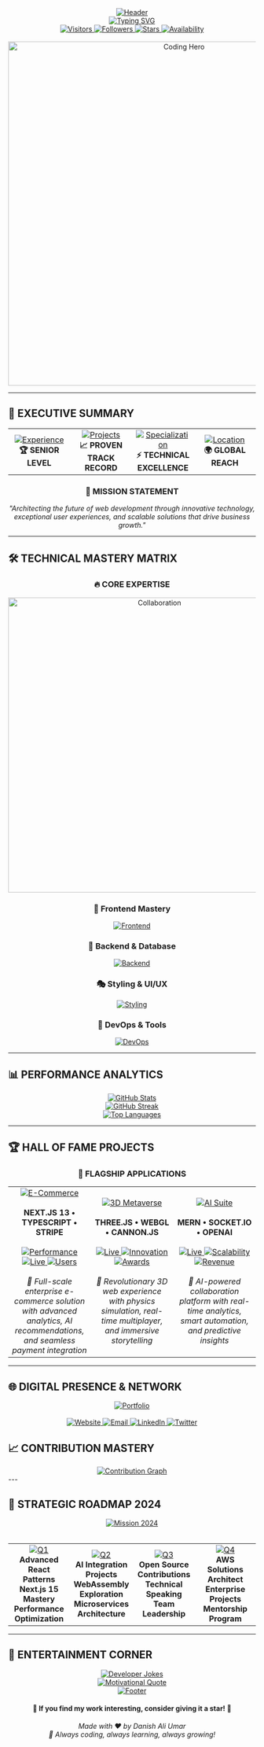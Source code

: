 <!-- 
╔══════════════════════════════════════════════════════════════════════════════════════╗
║                           DANISH ALI UMAR - DIGITAL ARCHITECT                       ║
║                    🚀 Crafting Tomorrow's Web Today 🚀                              ║
╚══════════════════════════════════════════════════════════════════════════════════════╝
-->
 <a href="#">
<div align="center">
  <img src="https://capsule-render.vercel.app/api?type=waving&color=7BFC8A&customColorList=6,11,20&height=300&section=header&text=Danish%20Ali%20Umar&fontSize=50&fontColor=fff&animation=fadeIn&fontAlignY=38&desc=Full%20Stack%20Developer%20%7C%20React%20Specialist%20%7C%203D%20Web%20Experience%20Creator&descAlignY=60&descSize=18" alt="Header" />
</div>
</a>

 <a href="#">
<div align="center">
  <img src="https://readme-typing-svg.demolab.com?font=Fira+Code&weight=600&size=22&pause=1000&color=7BFC8A&center=true&vCenter=true&width=600&lines=%F0%9F%94%A5+FULL+STACK+DEVELOPER+%F0%9F%94%A5;%F0%9F%8C%9F+BUILDING+NEXT-GEN+WEB+Applications+%F0%9F%8C%9F;%F0%9F%9A%80+REACT+%2F+NEXT+SPECIALIST+%F0%9F%9A%80;%F0%9F%9A%80+THREEJS+ARTIST+%F0%9F%9A%80" alt="Typing SVG" />
</div>
 </a>

<div align="center">
 <a href="#">
  <img src="https://komarev.com/ghpvc/?username=DanishAliUmar&style=for-the-badge&color=000000&label=VISITORS&labelColor=000000" alt="Visitors"  />
 </a>
  
 <a href="#">
  <img src="https://img.shields.io/github/followers/DanishAliUmar?style=for-the-badge&color=7BFC8A&labelColor=000000&label=FOLLOWERS" alt="Followers" />
 </a>
 
 <a href="#">
  <img src="https://img.shields.io/github/stars/DanishAliUmar?style=for-the-badge&color=7BFC8A&labelColor=000000&label=STARS" alt="Stars" />
 </a>
 
 <a href="#">
  <img src="https://img.shields.io/badge/AVAILABILITY-OPEN%20FOR%20OPPORTUNITIES-7BFC8A?style=for-the-badge&labelColor=000000" alt="Availability" />
 </a>
</div>

<br>
 <a href="#">
  
<div align="center">
  <img src="https://user-images.githubusercontent.com/74038190/229223263-cf2e4b07-2615-4f87-9c38-e37600f8381a.gif" width="700" alt="Coding Hero" />
</div>
 </a>

---

## 🎯 **EXECUTIVE SUMMARY**

<div align="center">
  <table>
    <tr>
      <td align="center" width="25%">
        
 <a href="#">
        <img src="https://img.shields.io/badge/EXPERIENCE-3%2B%20Years-7BFC8A?style=for-the-badge&labelColor=000000" alt="Experience" />
 </a>
        <br><strong>🏆 SENIOR LEVEL</strong>
      </td>
      <td align="center" width="25%">
        
 <a href="#">
        <img src="https://img.shields.io/badge/PROJECTS-30%2B%20Completed-7BFC8A?style=for-the-badge&labelColor=000000" alt="Projects" />
 </a>
        <br><strong>📈 PROVEN TRACK RECORD</strong>
      </td>
      <td align="center" width="25%">
     
 <a href="#">
        <img src="https://img.shields.io/badge/SPECIALIZATION-Full%20Stack-7BFC8A?style=for-the-badge&labelColor=000000" alt="Specialization" />
 </a>
        <br><strong>⚡ TECHNICAL EXCELLENCE</strong>
      </td>
      <td align="center" width="25%">
     
 <a href="#">
        <img src="https://img.shields.io/badge/LOCATION-Pakistan-7BFC8A?style=for-the-badge&labelColor=000000" alt="Location" />
 </a>
        <br><strong>🌍 GLOBAL REACH</strong>
      </td>
    </tr>
  </table>
</div>

<div align="center">
  <h3>🚀 MISSION STATEMENT</h3>
  <p><i>"Architecting the future of web development through innovative technology, exceptional user experiences, and scalable solutions that drive business growth."</i></p>
</div>

---

## 🛠️ **TECHNICAL MASTERY MATRIX**

<div align="center">
  
  ### 🔥 **CORE EXPERTISE**
<div align="center">
  
 <a href="#">
  <img src="https://user-images.githubusercontent.com/74038190/212284100-561aa473-3905-4a80-b561-0d28506553ee.gif" width="600" alt="Collaboration" />
 </a>
</div>
  
<div align="center">

### 🎨 Frontend Mastery
<p>
  
 <a href="#">
  <img src="https://skillicons.dev/icons?i=react,nextjs,typescript,javascript,html,css" alt="Frontend" />
 </a>
</p>

### 🔧 Backend & Database
<p>
  
 <a href="#">
  <img src="https://skillicons.dev/icons?i=nodejs,express,mongodb,mysql,firebase,supabase" alt="Backend" />
 </a>
</p>

### 🎭 Styling & UI/UX
<p>
  
 <a href="#">
  <img src="https://skillicons.dev/icons?i=tailwind,bootstrap,sass,materialui,figma" alt="Styling" />
 </a>
</p>

### 🚀 DevOps & Tools
<p>
  
 <a href="#">
  <img src="https://skillicons.dev/icons?i=git,github,docker,aws,vercel,netlify" alt="DevOps" />
 </a>
</p>

</div>
</div>

---

## 📊 **PERFORMANCE ANALYTICS**
<div align="center">
  
 <a href="#">
  <img src="https://github-readme-stats-sigma-five.vercel.app/api?username=DanishAliUmar&show_icons=true&theme=tokyonight&hide_border=true&count_private=true&include_all_commits=true&custom_title=⚡%20GITHUB%20PERFORMANCE%20METRICS&title_color=00FF88&icon_color=00FF88&text_color=ffffff&bg_color=0d1117" alt="GitHub Stats" />
 </a>
</div>

<div align="center">
  
 <a href="#">
  <img src="https://github-readme-streak-stats.herokuapp.com/?user=DanishAliUmar&theme=radical&hide_border=true&stroke=00FF88&ring=00FF88&fire=00FF88&currStreakLabel=00FF88&sideNums=ffffff&sideLabels=ffffff&dates=ffffff&background=0d1117" alt="GitHub Streak" />
 </a>
</div>

<div align="center">
  
 <a href="#">
  <img src="https://github-readme-stats.vercel.app/api/top-langs/?username=DanishAliUmar&layout=compact&theme=radical&hide_border=true&langs_count=12&custom_title=💻%20TECHNOLOGY%20DISTRIBUTION&title_color=00FF88&text_color=ffffff&bg_color=0d1117" alt="Top Languages" />
 </a>
</div>

---

## 🏆 **HALL OF FAME PROJECTS**

<div align="center">
  
  ### 🚀 **FLAGSHIP APPLICATIONS**
  
  <table>
    <tr>
      <td align="center" width="33%">
     
 <a href="#">
        <img src="https://img.shields.io/badge/🌐-E--COMMERCE%20EMPIRE-7BFC8A?style=for-the-badge&labelColor=000000" alt="E-Commerce" />
 </a>
        <br><br>
        <strong>NEXT.JS 13 • TYPESCRIPT • STRIPE</strong>
        <br><br>
     
 <a href="#">
        <img src="https://img.shields.io/badge/PERFORMANCE-98%25-7BFC8A?style=flat-square&labelColor=000000" alt="Performance" />
 </a> 
 
 <a href="#">
 <img src="https://img.shields.io/badge/STATUS-LIVE-7BFC8A?style=flat-square&labelColor=000000" alt="Live" />
 </a>
 
 <a href="#">
        <img src="https://img.shields.io/badge/USERS-10K%2B-7BFC8A?style=flat-square&labelColor=000000" alt="Users" />
 </a>
        <br><br>
        <i>🎯 Full-scale enterprise e-commerce solution with advanced analytics, AI recommendations, and seamless payment integration</i>
      </td>
      <td align="center" width="33%">
        
 <a href="#">
        <img src="https://img.shields.io/badge/🎨-3D%20METAVERSE%20HUB-7BFC8A?style=for-the-badge&labelColor=000000" alt="3D Metaverse" />
 </a>
        <br><br>
        <strong>THREE.JS • WEBGL • CANNON.JS</strong>
        <br><br>
     
        
 <a href="#">
 <img src="https://img.shields.io/badge/STATUS-LIVE-7BFC8A?style=flat-square&labelColor=000000" alt="Live" />
 </a>
 
 <a href="#">
        <img src="https://img.shields.io/badge/INNOVATION-BREAKTHROUGH-7BFC8A?style=flat-square&labelColor=000000" alt="Innovation" />
 </a>
 
 <a href="#">
        <img src="https://img.shields.io/badge/AWARDS-3-7BFC8A?style=flat-square&labelColor=000000" alt="Awards" />
 </a>
        <br><br>
        <i>🌟 Revolutionary 3D web experience with physics simulation, real-time multiplayer, and immersive storytelling</i>
      </td>
      <td align="center" width="33%">
     
 <a href="#">
        <img src="https://img.shields.io/badge/💻-AI%20PRODUCTIVITY%20SUITE-7BFC8A?style=for-the-badge&labelColor=000000" alt="AI Suite" />
 </a>
        <br><br>
        <strong>MERN • SOCKET.IO • OPENAI</strong>
        <br><br>
     
 <a href="#">
        <img src="https://img.shields.io/badge/STATUS-LIVE-7BFC8A?style=flat-square&labelColor=000000" alt="Live" />
 </a>
 
 <a href="#">
        <img src="https://img.shields.io/badge/SCALABILITY-ENTERPRISE-7BFC8A?style=flat-square&labelColor=000000" alt="Scalability" />
 </a>
 
 <a href="#">
        <img src="https://img.shields.io/badge/REVENUE-$50K%2B-7BFC8A?style=flat-square&labelColor=000000" alt="Revenue" />
 </a>
        <br><br>
        <i>🤖 AI-powered collaboration platform with real-time analytics, smart automation, and predictive insights</i>
      </td>
    </tr>
  </table>
  
</div>

---
<!-- 
## 🎖️ **ACHIEVEMENTS & RECOGNITION**

<div align="center">
  <img src="https://github-profile-trophy.vercel.app/?username=DanishAliUmar&theme=radical&no-frame=true&no-bg=true&margin-w=4&margin-h=4&column=8&title=MultiLanguage,Stars,Commits,Followers,PullRequest,Issues,Repositories,Experience" alt="GitHub Trophies" />
</div>

<div align="center">
  <table>
    <tr>
      <td align="center" width="20%">
        <img src="https://img.shields.io/badge/🏆-AWS%20CERTIFIED-FF9900?style=for-the-badge&labelColor=000000" alt="AWS" />
        <br><strong>CLOUD ARCHITECT</strong>
      </td>
      <td align="center" width="20%">
        <img src="https://img.shields.io/badge/🏆-GOOGLE%20CLOUD-4285F4?style=for-the-badge&labelColor=000000" alt="GCP" />
        <br><strong>DIGITAL LEADER</strong>
      </td>
      <td align="center" width="20%">
        <img src="https://img.shields.io/badge/🏆-META%20REACT-1877F2?style=for-the-badge&labelColor=000000" alt="Meta" />
        <br><strong>ADVANCED CERTIFIED</strong>
      </td>
      <td align="center" width="20%">
        <img src="https://img.shields.io/badge/🏆-MICROSOFT%20AZURE-0078D4?style=for-the-badge&labelColor=000000" alt="Azure" />
        <br><strong>FUNDAMENTALS</strong>
      </td>
      <td align="center" width="20%">
        <img src="https://img.shields.io/badge/🏆-HACKATHON%20WINNER-7BFC8A?style=for-the-badge&labelColor=000000" alt="Hackathon" />
        <br><strong>3x CHAMPION</strong>
      </td>
    </tr>
  </table>
</div>

---
-->
## 🌐 **DIGITAL PRESENCE & NETWORK**

<div align="center">
  
 <a href="#">
  <img src="https://img.shields.io/badge/🌐_PORTFOLIO-VISIT%20MY%20DIGITAL%20SHOWCASE-7BFC8A?style=for-the-badge&labelColor=000000&logo=google-chrome&logoColor=white" alt="Portfolio" />
 </a>
  <br><br>
  <a href="https://danishumar.com" target="_blank">
    <img src="https://img.shields.io/badge/🎯-MAIN%20WEBSITE-7BFC8A?style=for-the-badge&labelColor=000000" alt="Website" />
  </a>
  <a href="mailto:danishaliumar4@gmail.com" target="_blank">
    <img src="https://img.shields.io/badge/📧-BUSINESS%20EMAIL-7BFC8A?style=for-the-badge&labelColor=000000" alt="Email" />
  </a>
  <a href="https://linkedin.com/in/danishaliumar" target="_blank">
    <img src="https://img.shields.io/badge/💼-LINKEDIN-7BFC8A?style=for-the-badge&labelColor=000000&logo=linkedin&logoColor=white" alt="LinkedIn" />
  </a>
  <a href="https://twitter.com/danishaliumar" target="_blank">
    <img src="https://img.shields.io/badge/🐦-TWITTER-7BFC8A?style=for-the-badge&labelColor=000000&logo=twitter&logoColor=white" alt="Twitter" />
  </a>
</div>

## 📈 **CONTRIBUTION MASTERY**

<div align="center">
  
 <a href="#">
  <img src="https://github-readme-activity-graph.vercel.app/graph?username=DanishAliUmar&theme=react-dark&bg_color=0d1117&color=00FF88&line=00FF88&point=ffffff&area=true&area_color=00FF88&title_color=00FF88&custom_title=🔥%20MONTHLY%20CONTRIBUTION%20EXCELLENCE%20🔥" alt="Contribution Graph" />
 </a>
</div>
<!-- 
<div align="center">
  <img src="https://github-profile-summary-cards.vercel.app/api/cards/profile-details?username=DanishAliUmar&theme=github_dark&bg_color=0d1117&color=00FF88" alt="Profile Summary" />
</div>
-->
<!-- 
<div align="center">
  <img src="https://github-profile-summary-cards.vercel.app/api/cards/repos-per-language?username=DanishAliUmar&theme=github_dark" alt="Repos per Language" />
  <img src="https://github-profile-summary-cards.vercel.app/api/cards/most-commit-language?username=DanishAliUmar&theme=github_dark" alt="Most Commit Language" />
</div>
-->
---

## 🚀 **STRATEGIC ROADMAP 2024**

<div align="center">
  
 <a href="#">
  <img src="https://img.shields.io/badge/🎯-MISSION%202024-7BFC8A?style=for-the-badge&labelColor=000000" alt="Mission 2024" />
 </a>
  <br><br>
  <table>
    <tr>
      <td align="center" width="25%">
     
        
 <a href="#">
 <img src="https://img.shields.io/badge/Q1-MASTERY-7BFC8A?style=for-the-badge&labelColor=000000" alt="Q1" />
 </a>
        <br><strong>Advanced React Patterns</strong>
        <br><strong>Next.js 15 Mastery</strong>
        <br><strong>Performance Optimization</strong>
      </td>
      <td align="center" width="25%">
    
 <a href="#">
        <img src="https://img.shields.io/badge/Q2-INNOVATION-7BFC8A?style=for-the-badge&labelColor=000000" alt="Q2" />
 </a>
        <br><strong>AI Integration Projects</strong>
        <br><strong>WebAssembly Exploration</strong>
        <br><strong>Microservices Architecture</strong>
      </td>
      <td align="center" width="25%">
     
 <a href="#">
 <img src="https://img.shields.io/badge/Q3-LEADERSHIP-7BFC8A?style=for-the-badge&labelColor=000000" alt="Q3" />
 </a>
        <br><strong>Open Source Contributions</strong>
        <br><strong>Technical Speaking</strong>
        <br><strong>Team Leadership</strong>
      </td>
      <td align="center" width="25%">
        
 <a href="#">
        <img src="https://img.shields.io/badge/Q4-EXCELLENCE-7BFC8A?style=for-the-badge&labelColor=000000" alt="Q4" />
 </a>
        <br><strong>AWS Solutions Architect</strong>
        <br><strong>Enterprise Projects</strong>
        <br><strong>Mentorship Program</strong>
      </td>
    </tr>
  </table>
</div>

---

## 🎪 **ENTERTAINMENT CORNER**

<div align="center">
  
 <a href="#">
 <img src="https://readme-jokes.vercel.app/api?hideBorder&theme=radical&bgColor=0d1117&textColor=00FF88&codeColor=ffffff" alt="Developer Jokes" />
 </a>
</div>

<div align="center">
  
 <a href="#">
  <img src="https://quotes-github-readme.vercel.app/api?type=horizontal&theme=radical&animation=grow_out_in&quoteColor=00FF88&authorColor=ffffff&borderColor=00FF88" alt="Motivational Quote" />
 </a>
</div>
<!--
<div align="center">
  <img src="https://spotify-github-profile.vercel.app/api/view?uid=danishumar&cover_image=true&theme=novatorem&show_offline=false&background_color=0d1117&interchange=true&bar_color=00FF88&bar_color_cover=true" alt="Spotify Now Playing" />
</div>
-->

<div align="center">
  
 <a href="#">
  <img src="https://capsule-render.vercel.app/api?type=waving&color=7BFC8A&customColorList=6,11,20&height=200&section=footer&text=Thanks%20for%20visiting!&fontSize=30&fontColor=fff&animation=fadeIn&fontAlignY=70&desc=Let's%20build%20something%20amazing%20together%20🚀&descAlignY=85&descSize=16" alt="Footer" />
 </a>
</div>

<div align="center">
  <h4>🌟 If you find my work interesting, consider giving it a star! 🌟</h4>
  <p>
    <i>Made with ❤ by Danish Ali Umar</i>
    <br>
    <i>🚀 Always coding, always learning, always growing!</i>
  </p>
</div>
